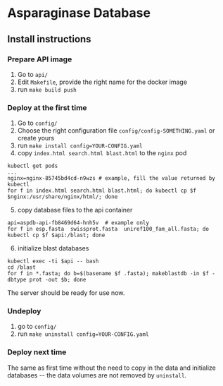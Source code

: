 

# Asparaginase Database

## Install instructions

### Prepare API image
1. Go to `api/`
1. Edit `Makefile`, provide the right name for the docker image
1. run `make build push` 

### Deploy at the first time

1. Go to `config/`
1. Choose the right configuration file `config/config-SOMETHING.yaml` or create yours 
1. run `make install config=YOUR-CONFIG.yaml`
1. copy `index.html search.html blast.html` to the `nginx` pod
```
kubectl get pods
...
nginx=nginx-85745bd4cd-n9wzs # example, fill the value returned by kubectl
for f in index.html search.html blast.html; do kubectl cp $f $nginx:/usr/share/nginx/html/; done
```
5. copy database files to the api container
```
api=aspdb-api-fb8469d64-hnh5v  # example only
for f in esp.fasta  swissprot.fasta  uniref100_fam_all.fasta; do kubectl cp $f $api:/blast; done
```
6. initialize blast databases
```
kubectl exec -ti $api -- bash
cd /blast
for f in *.fasta; do b=$(basename $f .fasta); makeblastdb -in $f -dbtype prot -out $b; done
```    
The server should be ready for use now.

### Undeploy

1. go to `config/`
1. run `make uninstall config=YOUR-CONFIG.yaml`

### Deploy next time

The same as first time without the need to copy in the data and initialize databases -- the data volumes are not 
removed by `uninstall`.
